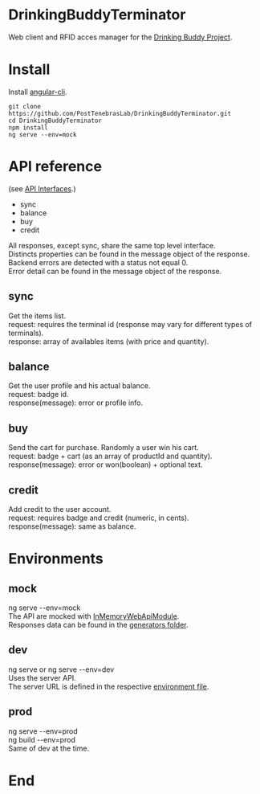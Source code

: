 # DrinkingBuddyTerminator
Web client and RFID acces manager for the [Drinking Buddy Project](https://github.com/PostTenebrasLab/DrinkingBuddyServer "Drinkng Buddy Server").  


# Install
Install [angular-cli](https://github.com/angular/angular-cli#installation "angluar-cli").  
```
git clone https://github.com/PostTenebrasLab/DrinkingBuddyTerminator.git
cd DrinkingBuddyTerminator
npm install
ng serve --env=mock
```

# API reference
(see [API Interfaces](https://github.com/PostTenebrasLab/DrinkingBuddyTerminator/tree/master/src/app/model/api "API Interfaces").)

- sync
- balance
- buy
- credit

All responses, except sync, share the same top level interface.  
Distincts properties can be found in the message object of the response.  
Backend errors are detected with a status not equal 0.  
Error detail can be found in the message object of the response.   

## sync
Get the items list.  
request: requires the terminal id (response may vary for different types of terminals).  
response: array of availables items (with price and quantity).  

## balance
Get the user profile and his actual balance.  
request: badge id.  
response(message): error or profile info.  

## buy
Send the cart for purchase. Randomly a user win his cart.    
request: badge + cart (as an array of productId and quantity).  
response(message): error or won(boolean) + optional text.  

## credit
Add credit to the user account.  
request: requires badge and credit (numeric, in cents).  
response(message): same as balance.  



# Environments

## mock
ng serve --env=mock  
The API are mocked with [InMemoryWebApiModule](https://github.com/angular/in-memory-web-api "InMemoryWebApiModule").  
Responses data can be found in the [generators folder](https://github.com/PostTenebrasLab/DrinkingBuddyTerminator/tree/master/src/app/model/generators "generators").  

## dev
ng serve or ng serve --env=dev  
Uses the server API.  
The server URL is defined in the respective [environment file](https://github.com/PostTenebrasLab/DrinkingBuddyTerminator/tree/master/src/environments "env files").  

## prod
ng serve --env=prod  
ng build --env=prod  
Same of dev at the time.  

# End
